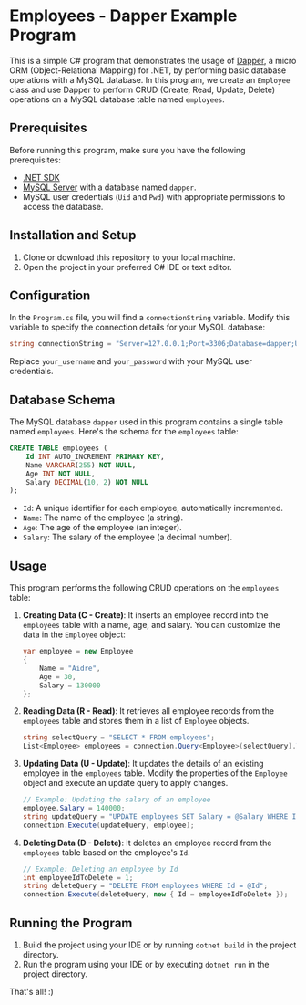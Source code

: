 # Employees - Dapper Example Program

This is a simple C# program that demonstrates the usage of [Dapper](https://github.com/DapperLib/Dapper), a micro ORM (Object-Relational Mapping) for .NET, by performing basic database operations with a MySQL database. In this program, we create an `Employee` class and use Dapper to perform CRUD (Create, Read, Update, Delete) operations on a MySQL database table named `employees`.

## Prerequisites

Before running this program, make sure you have the following prerequisites:

- [.NET SDK](https://dotnet.microsoft.com/download)
- [MySQL Server](https://dev.mysql.com/downloads/installer/) with a database named `dapper`.
- MySQL user credentials (`Uid` and `Pwd`) with appropriate permissions to access the database.

## Installation and Setup

1. Clone or download this repository to your local machine.
2. Open the project in your preferred C# IDE or text editor.

## Configuration

In the `Program.cs` file, you will find a `connectionString` variable. Modify this variable to specify the connection details for your MySQL database:

```csharp
string connectionString = "Server=127.0.0.1;Port=3306;Database=dapper;Uid=your_username;Pwd=your_password;";
```

Replace `your_username` and `your_password` with your MySQL user credentials.

## Database Schema

The MySQL database `dapper` used in this program contains a single table named `employees`. Here's the schema for the `employees` table:

```sql
CREATE TABLE employees (
    Id INT AUTO_INCREMENT PRIMARY KEY,
    Name VARCHAR(255) NOT NULL,
    Age INT NOT NULL,
    Salary DECIMAL(10, 2) NOT NULL
);
```

- `Id`: A unique identifier for each employee, automatically incremented.
- `Name`: The name of the employee (a string).
- `Age`: The age of the employee (an integer).
- `Salary`: The salary of the employee (a decimal number).

## Usage

This program performs the following CRUD operations on the `employees` table:

1. **Creating Data (C - Create)**: It inserts an employee record into the `employees` table with a name, age, and salary. You can customize the data in the `Employee` object:

   ```csharp
   var employee = new Employee
   {
       Name = "Aidre",
       Age = 30,
       Salary = 130000
   };
   ```

2. **Reading Data (R - Read)**: It retrieves all employee records from the `employees` table and stores them in a list of `Employee` objects.

   ```csharp
   string selectQuery = "SELECT * FROM employees";
   List<Employee> employees = connection.Query<Employee>(selectQuery).ToList();
   ```

3. **Updating Data (U - Update)**: It updates the details of an existing employee in the `employees` table. Modify the properties of the `Employee` object and execute an update query to apply changes.

   ```csharp
   // Example: Updating the salary of an employee
   employee.Salary = 140000;
   string updateQuery = "UPDATE employees SET Salary = @Salary WHERE Id = @Id";
   connection.Execute(updateQuery, employee);
   ```

4. **Deleting Data (D - Delete)**: It deletes an employee record from the `employees` table based on the employee's `Id`.

   ```csharp
   // Example: Deleting an employee by Id
   int employeeIdToDelete = 1;
   string deleteQuery = "DELETE FROM employees WHERE Id = @Id";
   connection.Execute(deleteQuery, new { Id = employeeIdToDelete });
   ```

## Running the Program

1. Build the project using your IDE or by running `dotnet build` in the project directory.
2. Run the program using your IDE or by executing `dotnet run` in the project directory.

That's all! :)
